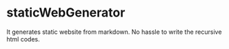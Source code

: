 # staticWebGenerator
It generates static website from markdown. No hassle to write the recursive html codes. 
